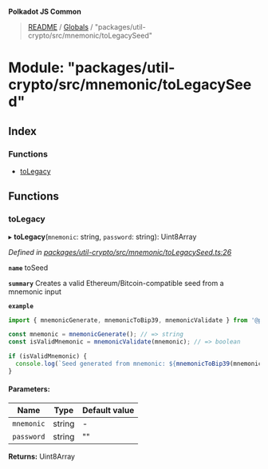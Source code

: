 **Polkadot JS Common**

> [README](../README.md) / [Globals](../globals.md) / "packages/util-crypto/src/mnemonic/toLegacySeed"

# Module: "packages/util-crypto/src/mnemonic/toLegacySeed"

## Index

### Functions

* [toLegacy](_packages_util_crypto_src_mnemonic_tolegacyseed_.md#tolegacy)

## Functions

### toLegacy

▸ **toLegacy**(`mnemonic`: string, `password`: string): Uint8Array

*Defined in [packages/util-crypto/src/mnemonic/toLegacySeed.ts:26](https://github.com/polkadot-js/common/blob/dd1220ac/packages/util-crypto/src/mnemonic/toLegacySeed.ts#L26)*

**`name`** toSeed

**`summary`** Creates a valid Ethereum/Bitcoin-compatible seed from a mnemonic input

**`example`** 
<BR>

```javascript
import { mnemonicGenerate, mnemonicToBip39, mnemonicValidate } from '@polkadot/util-crypto';

const mnemonic = mnemonicGenerate(); // => string
const isValidMnemonic = mnemonicValidate(mnemonic); // => boolean

if (isValidMnemonic) {
  console.log(`Seed generated from mnemonic: ${mnemonicToBip39(mnemonic)}`); => u8a
}
```

#### Parameters:

Name | Type | Default value |
------ | ------ | ------ |
`mnemonic` | string | - |
`password` | string | "" |

**Returns:** Uint8Array
